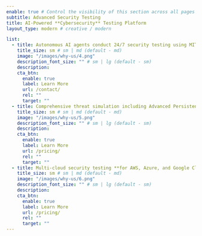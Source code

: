 ```yaml
---
enable: true # Control the visibility of this section across all pages where it is used
subtitle: Advanced Security Testing
title: AI-Powered **Cybersecurity** Testing Platform
layout_type: modern # creative / modern

list:
  - title: Autonomous AI agents conduct 24/7 security testing using MITRE ATT&CK framework and OWASP methodologies
    title_size: sm # sm | md (default - md)
    image: "/images/why-us/4.png"
    description_font_size: "" # sm | lg (default - sm)
    description:
    cta_btn:
      enable: true
      label: Learn More
      url: /contact/
      rel: ""
      target: ""
  - title: Comprehensive threat simulation including Advanced Persistent Threats (APT) and real-world attack scenarios
    title_size: sm # sm | md (default - md)
    image: "/images/why-us/5.png"
    description_font_size: "" # sm | lg (default - sm)
    description:
    cta_btn:
      enable: true
      label: Learn More
      url: /pricing/
      rel: ""
      target: ""
  - title: Multi-cloud security testing **for AWS, Azure, and Google Cloud** with compliance reporting for SOC 2, ISO 27001, and PCI DSS
    title_size: sm # sm | md (default - md)
    image: "/images/why-us/6.png"
    description_font_size: "" # sm | lg (default - sm)
    description:
    cta_btn:
      enable: true
      label: Learn More
      url: /pricing/
      rel: ""
      target: ""
---
```

